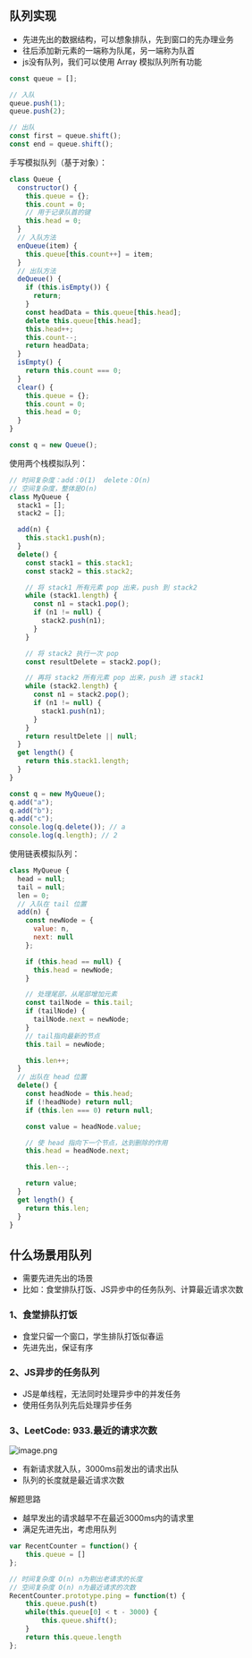 ## 队列实现
- 先进先出的数据结构，可以想象排队，先到窗口的先办理业务
- 往后添加新元素的一端称为队尾，另一端称为队首
- js没有队列，我们可以使用 Array 模拟队列所有功能
```javascript
const queue = [];

// 入队
queue.push(1);
queue.push(2);

// 出队
const first = queue.shift();
const end = queue.shift();
```

手写模拟队列（基于对象）：
```javascript
class Queue {
  constructor() {
    this.queue = {};
    this.count = 0;
    // 用于记录队首的键
    this.head = 0;
  }
  // 入队方法
  enQueue(item) {
    this.queue[this.count++] = item;
  }
  // 出队方法
  deQueue() {
    if (this.isEmpty()) {
      return;
    }
    const headData = this.queue[this.head];
    delete this.queue[this.head];
    this.head++;
    this.count--;
    return headData;
  }
  isEmpty() {
    return this.count === 0;
  }
  clear() {
    this.queue = {};
    this.count = 0;
    this.head = 0;
  }
}

const q = new Queue();
```

使用两个栈模拟队列：
```javascript
// 时间复杂度：add：O(1)  delete：O(n)
// 空间复杂度，整体是O(n)
class MyQueue {
  stack1 = [];
  stack2 = [];

  add(n) {
    this.stack1.push(n);
  }
  delete() {
    const stack1 = this.stack1;
    const stack2 = this.stack2;

    // 将 stack1 所有元素 pop 出来，push 到 stack2
    while (stack1.length) {
      const n1 = stack1.pop();
      if (n1 != null) {
        stack2.push(n1);
      }
    }

    // 将 stack2 执行一次 pop
    const resultDelete = stack2.pop();

    // 再将 stack2 所有元素 pop 出来，push 进 stack1
    while (stack2.length) {
      const n1 = stack2.pop();
      if (n1 != null) {
        stack1.push(n1);
      }
    }
    return resultDelete || null;
  }
  get length() {
    return this.stack1.length;
  }
}

const q = new MyQueue();
q.add("a");
q.add("b");
q.add("c");
console.log(q.delete()); // a
console.log(q.length); // 2
```

使用链表模拟队列：
```javascript
class MyQueue {
  head = null;
  tail = null;
  len = 0;
  // 入队在 tail 位置
  add(n) {
    const newNode = {
      value: n,
      next: null
    };

    if (this.head == null) {
      this.head = newNode;
    }

    // 处理尾部，从尾部增加元素
    const tailNode = this.tail;
    if (tailNode) {
      tailNode.next = newNode;
    }
    // tail指向最新的节点
    this.tail = newNode;

    this.len++;
  }
  // 出队在 head 位置
  delete() {
    const headNode = this.head;
    if (!headNode) return null;
    if (this.len === 0) return null;

    const value = headNode.value;

    // 使 head 指向下一个节点，达到删除的作用
    this.head = headNode.next;

    this.len--;

    return value;
  }
  get length() {
    return this.len;
  }
}
```

## 什么场景用队列

- 需要先进先出的场景
- 比如：食堂排队打饭、JS异步中的任务队列、计算最近请求次数

### 1、食堂排队打饭

- 食堂只留一个窗口，学生排队打饭似春运
- 先进先出，保证有序

### 2、JS异步的任务队列

- JS是单线程，无法同时处理异步中的并发任务
- 使用任务队列先后处理异步任务


### 3、LeetCode: 933.最近的请求次数
![image.png](https://cdn.nlark.com/yuque/0/2023/png/21596389/1673088848782-b6091fff-0729-4a86-be94-847a3b4c0fed.png#averageHue=%23e5e8eb&clientId=u2901d183-eaaf-4&from=paste&height=68&id=u788d0308&originHeight=136&originWidth=850&originalType=binary&ratio=1&rotation=0&showTitle=false&size=62579&status=done&style=none&taskId=u1d03c6d5-313c-405c-a0e8-c520a7791be&title=&width=425)

- 有新请求就入队，3000ms前发出的请求出队
- 队列的长度就是最近请求次数

解题思路

- 越早发出的请求越早不在最近3000ms内的请求里
- 满足先进先出，考虑用队列
```javascript
var RecentCounter = function() {
    this.queue = []
};

// 时间复杂度 O(n) n为剔出老请求的长度
// 空间复杂度 O(n) n为最近请求的次数
RecentCounter.prototype.ping = function(t) {
    this.queue.push(t)
    while(this.queue[0] < t - 3000) {
        this.queue.shift();
    }
    return this.queue.length
};
```
